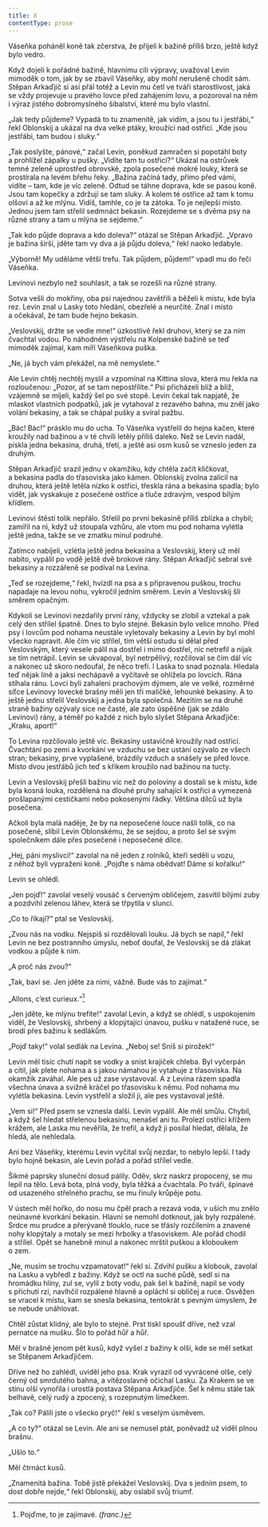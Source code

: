 ```yaml
---
title: X
contentType: prose
---
```


Váseňka poháněl koně tak zčerstva, že přijeli k bažině příliš brzo, ještě když bylo vedro.

Když dojeli k pořádné bažině, hlavnímu cíli výpravy, uvažoval Levin mimoděk o tom, jak by se zbavil Váseňky, aby mohl nerušeně chodit sám. Stěpan Arkaďjič si asi přál totéž a Levin mu četl ve tváři starostlivost, jaká se vždy projevuje u pravého lovce před zahájením lovu, a pozoroval na něm i výraz jistého dobromyslného šibalství, které mu bylo vlastní.

„Jak tedy půjdeme? Vypadá to tu znamenitě, jak vidím, a jsou tu i jestřábi,“ řekl Oblonskij a ukázal na dva velké ptáky, kroužící nad ostřicí. „Kde jsou jestřábi, tam budou i sluky.“

„Tak poslyšte, pánové,“ začal Levin, poněkud zamračen si popotáhl boty a prohlížel zápalky u pušky. „Vidíte tam tu ostřici?“ Ukázal na ostrůvek temné zeleně uprostřed obrovské, zpola posečené mokré louky, která se prostírala na levém břehu řeky. „Bažina začíná tady, přímo před vámi, vidíte – tam, kde je víc zeleně. Odtud se táhne doprava, kde se pasou koně. Jsou tam kopečky a zdržují se tam sluky. A kolem té ostřice až tam k tomu olšoví a až ke mlýnu. Vidíš, tamhle, co je ta zátoka. To je nejlepší místo. Jednou jsem tam střelil sedmnáct bekasin. Rozejdeme se s dvěma psy na různé strany a tam u mlýna se sejdeme.“

„Tak kdo půjde doprava a kdo doleva?“ otázal se Stěpan Arkaďjič. „Vpravo je bažina širší, jděte tam vy dva a já půjdu doleva,“ řekl naoko ledabyle.

„Výborně! My uděláme větší trefu. Tak půjdem, půjdem!“ vpadl mu do řeči Váseňka.

Levinovi nezbylo než souhlasit, a tak se rozešli na různé strany.

Sotva vešli do mokřiny, oba psi najednou zavětřili a běželi k místu, kde byla rez. Levin znal u Lasky toto hledání, obezřelé a neurčité. Znal i místo a očekával, že tam bude hejno bekasin.

„Veslovskij, držte se vedle mne!“ úzkostlivě řekl druhovi, který se za ním čvachtal vodou. Po náhodném výstřelu na Kolpenské bažině se teď mimoděk zajímal, kam míří Váseňkova puška.

„Ne, já bych vám překážel, na mě nemyslete.“

Ale Levin chtěj nechtěj myslil a vzpomínal na Kittina slova, která mu řekla na rozloučenou: „Pozor, ať se tam nepostřílíte.“ Psi přicházeli blíž a blíž, vzájemně se míjeli, každý šel po své stopě. Levin čekal tak napjatě, že mlaskot vlastních podpatků, jak je vytahoval z rezavého bahna, mu zněl jako volání bekasiny, a tak se chápal pušky a svíral pažbu.

„Bác! Bác!“ prásklo mu do ucha. To Váseňka vystřelil do hejna kačen, které kroužily nad bažinou a v té chvíli letěly příliš daleko. Než se Levin nadál, pískla jedna bekasina, druhá, třetí, a ještě asi osm kusů se vzneslo jeden za druhým.

Stěpan Arkaďjič srazil jednu v okamžiku, kdy chtěla začít kličkovat, a bekasina padla do třasoviska jako kámen. Oblonskij zvolna zalícil na druhou, která ještě letěla nízko k ostřici, třeskla rána a bekasina spadla; bylo vidět, jak vyskakuje z posečené ostřice a tluče zdravým, vespod bílým křídlem.

Levinovi štěstí tolik nepřálo. Střelil po první bekasině příliš zblízka a chybil; zamířil na ni, když už stoupala vzhůru, ale vtom mu pod nohama vylétla ještě jedna, takže se ve zmatku minul podruhé.

Zatímco nabíjeli, vzlétla ještě jedna bekasina a Veslovskij, který už měl nabito, vypálil po vodě ještě dvě brokové rány. Stěpan Arkaďjič sebral své bekasiny a rozzářeně se podíval na Levina.

„Teď se rozejdeme,“ řekl, hvízdl na psa a s připravenou puškou, trochu napadaje na levou nohu, vykročil jedním směrem. Levin a Veslovskij šli směrem opačným.

Kdykoli se Levinovi nezdařily první rány, vždycky se zlobil a vzte­kal a pak celý den střílel špatně. Dnes to bylo stejné. Bekasin bylo velice mnoho. Před psy i lovcům pod nohama neustále vyletovaly bekasiny a Levin by byl mohl všecko napravit. Ale čím víc střílel, tím větší ostudu si dělal před Veslovským, který vesele pálil na dostřel i mimo dostřel, nic netrefil a nijak se tím netrápil. Levin se ukvapoval, byl netrpělivý, rozčiloval se čím dál víc a nakonec už skoro nedoufal, že něco trefí. I Laska to snad poznala. Hledala teď nějak líně a jaksi nechápavě a vyčítavě se ohlížela po lovcích. Rána stíhala ránu. Lovci byli zahaleni prachovým dýmem, ale ve velké, rozměrné síťce Levinovy lovecké brašny měli jen tři maličké, lehounké bekasiny. A to ještě jednu střelil Veslovskij a jedna byla společná. Mezitím se na druhé straně bažiny ozývaly sice ne časté, ale zato úspěšné (jak se zdálo Levinovi) rány, a téměř po každé z nich bylo slyšet Stěpana Arkaďjiče: „Kraku, aport!“

To Levina rozčilovalo ještě víc. Bekasiny ustavičně kroužily nad ostřicí. Čvachtání po zemi a kvorkání ve vzduchu se bez ustání ozývalo ze všech stran; bekasiny, prve vyplašené, brázdily vzduch a snášely se před lovce. Místo dvou jestřábů jich teď s křikem kroužilo nad bažinou na tucty.

Levin a Veslovskij přešli bažinu víc než do poloviny a dostali se k místu, kde byla kosná louka, rozdělená na dlouhé pruhy sahající k ostřici a vymezená prošlapanými cestičkami nebo pokosenými řádky. Většina dílců už byla posečena.

Ačkoli byla malá naděje, že by na neposečené louce našli tolik, co na posečené, slíbil Levin Oblonskému, že se sejdou, a proto šel se svým společníkem dále přes posečené i neposečené dílce.

„Hej, páni myslivci!“ zavolal na ně jeden z rolníků, kteří seděli u vozu, z něhož byli vypraženi koně. „Pojďte s náma obědvat! Dáme si kořalku!“

Levin se ohlédl.

„Jen pojď!“ zavolal veselý vousáč s červeným obličejem, zasvítil bílými zuby a pozdvihl zelenou láhev, která se třpytila v slunci.

„Co to říkají?“ ptal se Veslovskij.

„Zvou nás na vodku. Nejspíš si rozdělovali louku. Já bych se napil,“ řekl Levin ne bez postranního úmyslu, neboť doufal, že Veslovskij se dá zlákat vodkou a půjde k nim.

„A proč nás zvou?“

„Tak, baví se. Jen jděte za nimi, vážně. Bude vás to zajímat.“

„Allons, c’est curieux.“[^18]

„Jen jděte, ke mlýnu trefíte!“ zavolal Levin, a když se ohlédl, s uspokojením viděl, že Veslovskij, shrbený a klopýtající únavou, pušku v natažené ruce, se brodí přes bažinu k sedlákům.

„Pojď taky!“ volal sedlák na Levina. „Neboj se! Sníš si pirožek!“

Levin měl tisíc chutí napít se vodky a sníst krajíček chleba. Byl vyčerpán a cítil, jak plete nohama a s jakou námahou je vytahuje z třasoviska. Na okamžik zaváhal. Ale pes už zase vystavoval. A z Levina rázem spadla všechna únava a svižně kráčel po třasovisku k němu. Pod nohama mu vylétla bekasina. Levin vystřelil a složil ji, ale pes vystavoval ještě.

„Vem si!“ Před psem se vznesla další. Levin vypálil. Ale měl smůlu. Chybil, a když šel hledat střelenou bekasinu, nenašel ani tu. Prolezl ostřici křížem krážem, ale Laska mu nevěřila, že trefil, a když ji posílal hledat, dělala, že hledá, ale nehledala.

Ani bez Váseňky, kterému Levin vyčítal svůj nezdar, to nebylo lepší. I tady bylo hojně bekasin, ale Levin pořád a pořád střílel vedle.

Šikmé paprsky sluneční dosud pálily. Oděv, skrz naskrz propocený, se mu lepil na tělo. Levá bota, plná vody, byla těžká a čvachtala. Po tváři, špinavé od usazeného střelného prachu, se mu řinuly krůpěje potu.

V ústech měl hořko, do nosu mu čpěl prach a rezavá voda, v uších mu znělo neúnavné kvorkání bekasin. Hlavní se nemohl dotknout, jak byly rozpálené. Srdce mu prudce a přerývaně tlouklo, ruce se třásly rozčilením a znavené nohy klopýtaly a motaly se mezi hrbolky a třasoviskem. Ale pořád chodil a střílel. Opět se hanebně minul a nakonec mrštil puškou a kloboukem o zem.

„Ne, musím se trochu vzpamatovat!“ řekl si. Zdvihl pušku a klobouk, zavolal na Lasku a vybředl z bažiny. Když se octl na suché půdě, sedl si na hromádku hlíny, zul se, vylil z boty vodu, pak šel k bažině, napil se vody s příchutí rzi, navlhčil rozpálené hlavně a opláchl si obličej a ruce. Osvěžen se vracel k místu, kam se snesla bekasina, tentokrát s pevným úmyslem, že se nebude unáhlovat.

Chtěl zůstat klidný, ale bylo to stejné. Prst tiskl spoušť dříve, než vzal pernatce na mušku. Šlo to pořád hůř a hůř.

Měl v brašně jenom pět kusů, když vyšel z bažiny k olší, kde se měl setkat se Stěpanem Arkaďjičem.

Dříve než ho zahlédl, uviděl jeho psa. Krak vyrazil od vyvrácené olše, celý černý od smrdutého bahna, a vítězoslavně očichal Lasku. Za Krakem se ve stínu olší vynořila i urostlá postava Stěpana Arka­ďjiče. Šel k němu stále tak belhavě, celý rudý a zpocený, s rozepnutým límečkem.

„Tak co? Pálili jste o všecko pryč!“ řekl s veselým úsměvem.

„A co ty?“ otázal se Levin. Ale ani se nemusel ptát, poněvadž už viděl plnou brašnu.

„Ušlo to.“

Měl čtrnáct kusů.

„Znamenitá bažina. Tobě jistě překážel Veslovskij. Dva s jedním psem, to dost dobře nejde,“ řekl Oblonskij, aby oslabil svůj triumf.

  

[^18]: Pojďme, to je zajímavé. _(franc.)_

